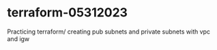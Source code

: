 # terraform-05312023
Practicing terraform/ creating pub subnets and private subnets with vpc and igw
